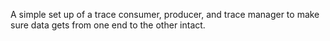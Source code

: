 A simple set up of a trace consumer, producer, and trace manager to make sure data gets from one end
to the other intact.
